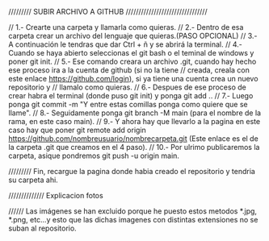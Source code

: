 ///////// SUBIR ARCHIVO A GITHUB ////////////////////////////////

// 1.- Crearte una carpeta y llamarla como quieras. // 2.- Dentro de esa carpeta crear un archivo del lenguaje que quieras.(PASO OPCIONAL) // 3.- A continuación le tendras que dar Ctrl + ñ y se abrirá la terminal. // 4.- Cuando se haya abierto seleccionas el git bash o el teminal de windows y poner git init. // 5.- Ese comando creara un archivo .git, cuando hay hecho ese proceso ira a la cuenta de github (si no la tiene // creada, creala con este enlace https://github.com/login), si ya tiene una cuenta crea un nuevo repositorio y // llamalo como quieras. // 6.- Despues de ese proceso de crear habra el terminal (donde puso git init) y ponga git add .. // 7.- Luego ponga git commit -m "Y entre estas comillas ponga como quiere que se llame". // 8.- Seguidamente ponga git branch -M main (para el nombre de la rama, en este caso main). // 9.- Y ahora hay que llevarlo a la pagina en este caso hay que poner git remote add origin https://github.com/nombreusuario/nombrecarpeta.git (Este enlace es el de la carpeta .git que creamos en el 4 paso). // 10.- Por ulrimo publicaremos la carpeta, asique pondremos git push -u origin main.

///////// Fin, recargue la pagina donde habia creado el repositorio y tendria su carpeta ahi.


////////////// Explicacion fotos

////// Las imágenes se han excluido porque he puesto estos metodos *.jpg, *.png, etc...y esto que las dichas imagenes con distintas extensiones no se suban al repositorio.

